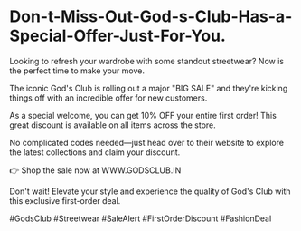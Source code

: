 # Don-t-Miss-Out-God-s-Club-Has-a-Special-Offer-Just-For-You.

Looking to refresh your wardrobe with some standout streetwear? Now is the perfect time to make your move.

The iconic God's Club is rolling out a major "BIG SALE" and they're kicking things off with an incredible offer for new customers.

As a special welcome, you can get 10% OFF your entire first order! This great discount is available on all items across the store.

No complicated codes needed—just head over to their website to explore the latest collections and claim your discount.

👉 Shop the sale now at WWW.GODSCLUB.IN

Don't wait! Elevate your style and experience the quality of God's Club with this exclusive first-order deal.

#GodsClub #Streetwear #SaleAlert #FirstOrderDiscount #FashionDeal

